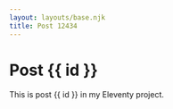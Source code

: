 ```yaml
---
layout: layouts/base.njk
title: Post 12434
---
```


# Post {{ id }}

This is post {{ id }} in my Eleventy project.
